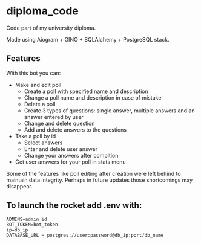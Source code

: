 # diploma_code

Code part of my university diploma.

Made using Aiogram + GINO + SQLAlchemy + PostgreSQL stack.
## Features
With this bot you can:
- Make and edit poll
  - Create a poll with specified name and description
  - Change a poll name and description in case of mistake
  - Delete a poll
  - Create 3 types of questions: single answer, multiple answers and an answer entered by user
  - Change and delete question
  - Add and delete answers to the questions
- Take a poll by id
  - Select answers
  - Enter and delete user answer
  - Change your answers after compltion
- Get user answers for your poll in stats menu

Some of the features like poll editing after creation were left behind to maintain data integrity. Perhaps in future updates those shortcomings may disappear.
## To launch the rocket add .env with:
```
ADMINS=admin_id
BOT_TOKEN=bot_token
ip=db_ip
DATABASE_URL = postgres://user:password@db_ip:port/db_name
```
